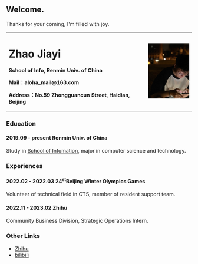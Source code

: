 ## Welcome.
Thanks for your coming, I'm filled with joy.

<table border="0">
  <tr>
    <td width="75%">
      <h1>Zhao Jiayi</h1>
      <p><b>School of Info, Renmin Univ. of China</b></p>
      <p><b>Mail：aloha_mail@163.com</b></p>
      <p><b>Address：No.59 Zhongguancun Street, Haidian, Beijing</b></p>
    </td>
    <td width="25%">
      <img src="/WechatIMG32.jpeg" width="100%">     
    </td>
  </tr>
</table>


### Education
#### 2019.09 - present   Renmin Univ. of China
Study in [School of Infomation](http://info.ruc.edu.cn/), major in computer science and technology. 



### Experiences
#### 2022.02 - 2022.03   24<sup>st</sup>Beijing Winter Olympics Games
Volunteer of technical field in CTS, member of resident support team.
#### 2022.11 - 2023.02   Zhihu
Community Business Division, Strategic Operations Intern.



### Other Links
  - [Zhihu](https://zhihu.com/people/alohakalium)
  - [bilibili](https://b23.tv/Sple1b)
